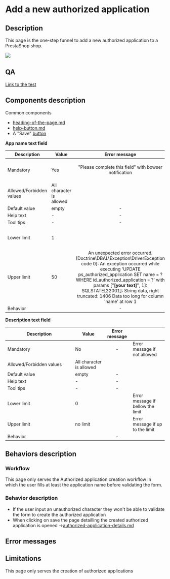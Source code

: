 # Add a new authorized application

## Description

This page is the one-step funnel to add a new authorized application to a PrestaShop shop.&#x20;

![](<../../.gitbook/assets/Capture d’écran 2022-12-29 à 16.16.40.png>)

## QA

[Link to the test](https://build.prestashop-project.org/test-scenarios/scenarios/core/functional/bo/advanced-parameters/authorization-server.html)

## Components description

Common components

* [heading-of-the-page.md](../ux-ui/common-components/heading-of-the-page.md "mention")
* [help-button.md](../ux-ui/common-components/help-button.md "mention")
* A "Save" [button](https://build.prestashop-project.org/prestashop-ui-kit/?path=/story/buttons--basics)



**App name text field**

<table><thead><tr><th width="200">Description</th><th>Value</th><th align="center">Error message</th><th data-hidden></th></tr></thead><tbody><tr><td>Mandatory</td><td>Yes</td><td align="center">"Please complete this field" with bowser notification</td><td>Error message if not allowed</td></tr><tr><td>Allowed/Forbidden values</td><td>All character is allowed</td><td align="center"></td><td></td></tr><tr><td>Default value</td><td>empty</td><td align="center">-</td><td></td></tr><tr><td>Help text</td><td>-</td><td align="center">-</td><td></td></tr><tr><td>Tool tips</td><td>-</td><td align="center">-</td><td></td></tr><tr><td>Lower limit</td><td>1</td><td align="center"></td><td>Error message if bellow the limit</td></tr><tr><td>Upper limit</td><td>50</td><td align="center">An unexpected error occurred. [Doctrine\DBAL\Exception\DriverException code 0]: An exception occurred while executing 'UPDATE ps_authorized_application SET name = ? WHERE id_authorized_application = ?' with params ["<strong>[your text]</strong>", 1]: SQLSTATE[22001]: String data, right truncated: 1406 Data too long for column 'name' at row 1</td><td>Error message if up to the limit</td></tr><tr><td>Behavior</td><td></td><td align="center">-</td><td></td></tr></tbody></table>

**Description text field**

<table><thead><tr><th width="200">Description</th><th>Value</th><th align="center">Error message</th><th data-hidden></th></tr></thead><tbody><tr><td>Mandatory</td><td>No</td><td align="center">-</td><td>Error message if not allowed</td></tr><tr><td>Allowed/Forbidden values</td><td>All character is allowed</td><td align="center"></td><td></td></tr><tr><td>Default value</td><td>empty</td><td align="center">-</td><td></td></tr><tr><td>Help text</td><td>-</td><td align="center">-</td><td></td></tr><tr><td>Tool tips</td><td>-</td><td align="center">-</td><td></td></tr><tr><td>Lower limit</td><td>0</td><td align="center"></td><td>Error message if bellow the limit</td></tr><tr><td>Upper limit</td><td>no limit</td><td align="center"></td><td>Error message if up to the limit</td></tr><tr><td>Behavior</td><td></td><td align="center">-</td><td></td></tr></tbody></table>



## Behaviors description

### Workflow

This page only serves the Authorized application creation workflow in which the user fills at least the application name before validating the form.

### Behavior description

* If the user input an unauthorized character they won't be able to validate the form to create the  authorized application
* When clicking on save the page detailling the created authorized application is opened ->[authorized-application-details.md](authorized-application-details.md "mention")

## Error messages

## Limitations

This page only serves the creation of authorized applications
